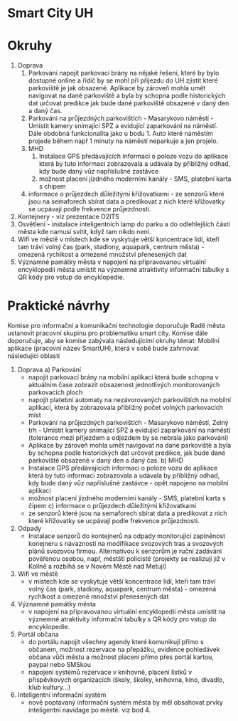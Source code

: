 # Smart City UH

# Okruhy
1. Doprava
	1. Parkování
	napojit parkovací brány na nějaké řešení, které by bylo dostupné online a řidič by se mohl při příjezdu do UH zjistit které parkoviště je jak obsazené.
Aplikace by zároveň mohla umět navigovat na dané parkoviště a byla by schopna podle historických dat určovat predikce jak bude dané parkoviště obsazené v daný den a daný čas.
	2. Parkování na průjezdných parkovištích - Masarykovo náměstí - Umístit kamery snímající SPZ a evidující zaparkování na náměstí. Dále obdobná funkcionalita jako u bodu 1. Auto které náměstím projede během např 1 minuty na náměstí neparkuje a jen projelo.
	3. MHD 
		1. Instalace GPS předávajících informaci o poloze vozu do aplikace která by tuto informaci zobrazovala a udávala by přibližný odhad, kdy bude daný vůz napříslušné zastávce
		2. možnost placení jízdného moderními kanály - SMS, platební karta s chipem
	4. informace o průjezdech důležitými křižovatkami - ze senzorů které jsou na semaforech sbírat data a predikovat z nich které křižovatky se ucpávají podle frekvence průjezdnosti. 
2. Kontejnery - viz prezentace O2ITS
3. Osvětlení - instalace inteligentních lamp do parku a do odlehlejších částí města kde namusí svítit, když tam nikdo není.
4. Wifi ve městě
	v místech kde se vyskytuje větší koncentrace lidí, kteří tam tráví volný čas (park, stadiony, aquapark, centrum města) - omezená rychlkost a omezené množství přenesených dat
5. Významné památky města 
	v napojení na připravovanou virtuální encyklopedii města umístit na význemné atraktivity informační tabulky s QR kódy pro vstup do encyklopedie.  


# Praktické návrhy

Komise pro informační a komunikační technologie doporučuje Radě města ustanovit pracovní skupinu pro problematiku smart city.
Komise dále doporučuje, aby se komise zabývala následujícími okruhy témat:
Mobilní aplikace (pracovní název SmartUH), která v sobě bude zahrnovat následující oblasti
1. Doprava
a) Parkování 	
	- napojit parkovací brány na mobilní aplikaci která bude schopna v aktuálním čase zobrazit obsazenost jednotlivých monitorovaných parkovacích ploch
	- napojit platební automaty na nezávorovaných parkovištích na mobilní aplikaci, která by zobrazovala přibližný počet volných parkovacích míst
	- Parkování na průjezdných parkovištích - Masarykovo náměstí, Zelný trh - Umístit kamery snímající SPZ a evidující zaparkování na náměstí (tolerance mezi příjezdem a odjezdem by se nebrala jako parkování)
	- Aplikace by zároveň mohla umět navigovat na dané parkoviště a byla by schopna podle historických dat určovat predikce, jak bude dané parkoviště obsazené v daný den a daný čas.
b) MHD
	- Instalace GPS předávajících informaci o poloze vozu do aplikace která by tuto informaci zobrazovala a udávala by přibližný odhad, kdy bude daný vůz napříslušné zastávce - opět napojeno na mobilní aplikaci
	- možnost placení jízdného moderními kanály - SMS, platební karta s čipem
c) informace o průjezdech důležitými křižovatkami 
	- ze senzorů které jsou na semaforech sbírat data a predikovat z nich které křižovatky se ucpávají podle frekvence průjezdnosti. 
2. Odpady 
	- Instalace senzorů do kontejnerů na odpady monitorující zaplněnost konejneru s návazností na modifikace svozových tras a svozových plánů svozovou firmou. Alternativou k senzorům je ruční zadávání pověřenou osobou, např, městští policisté (projekty se realizují již v Kolíně a rozbíhá se v Novém Městě nad Metují)
3. Wifi ve městě
	- v místech kde se vyskytuje větší koncentrace lidí, kteří tam tráví volný čas (park, stadiony, aquapark, centrum města) - omezená rychlkost a omezené množství přenesených dat
4. Významné památky města 
	- v napojení na připravovanou virtuální encyklopedii města umístit na význemné atraktivity informační tabulky s QR kódy pro vstup do encyklopedie.  
5. Portál občana
	- do portálu napojit všechny agendy které komunikují přímo s občanem, možnost rezervace na přepážku, evidence pohledávek občana vůči městu a možnost placení přímo přes portál kartou, paypal nebo SMSkou
	- napojení systémů rezervace v knihovně, placení lístků v příspěvkových organizacích (školy, školky, knihovna, kino, divadlo, klub kultury...)
6. Inteligentní informační systém
	- nově poptávaný informační systém města by měl obsahovat prvky inteligentní navidage po městě. viz bod 4.

	
